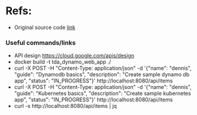
# Refs:
- Original source code [link](https://github.com/awsdocs/aws-doc-sdk-examples/tree/main/javav2/usecases/creating_dynamodb_web_app)

### Useful commands/links
- API design https://cloud.google.com/apis/design
- docker build -t tda_dynamo_web_app ./
- curl -X POST -H "Content-Type: application/json" -d '{"name": "dennis", "guide": "Dynamodb basics", "description": "Create sample dynamo db app", "status": "IN_PROGRESS"}' http://localhost:8080/api/items
- curl -X POST -H "Content-Type: application/json" -d '{"name": "dennis", "guide": "Kubernetes basics", "description": "Create sample kubernetes app", "status": "IN_PROGRESS"}' http://localhost:8080/api/items
- curl -s http://localhost:8080/api/items | jq

